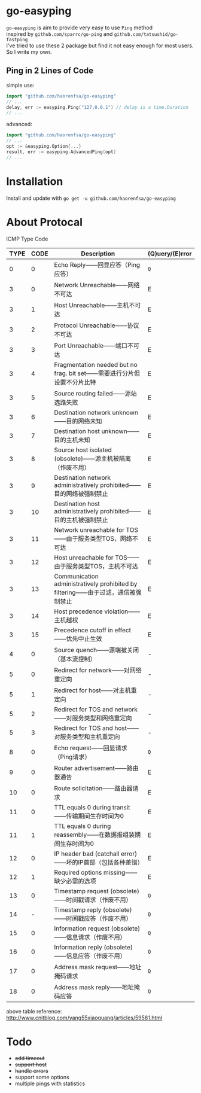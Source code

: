 # go-easyping
`go-easyping` is aim to provide very easy to use `Ping` method  
inspired by `github.com/sparrc/go-ping` and `github.com/tatsushid/go-fastping`  
I've tried to use these 2 package but find it not easy enough for most users.  
So I write my own.

## Ping in 2 Lines of Code
simple use:
``` go
import "github.com/haorenfsa/go-easyping"
// ...
delay, err := easyping.Ping("127.0.0.1") // delay is a time.Duration
// ...
```

advanced:
``` go
import "github.com/haorenfsa/go-easyping"
// ...
opt := &easyping.Option{...}
result, err := easyping.AdvancedPing(opt)
// ...
```

# Installation
Install and update with `go get -u github.com/haorenfsa/go-easyping`

# About Protocal

ICMP Type Code

|TYPE|CODE|Description|(Q)uery/(E)rror|
|---|---|---|---|
|0|0|Echo Reply——回显应答（Ping应答）|`Q`|
|3|0|Network Unreachable——网络不可达|E|
|3|1|Host Unreachable——主机不可达|E|
|3|2|Protocol Unreachable——协议不可达|E|
|3|3|Port Unreachable——端口不可达|E|
|3|4|Fragmentation needed but no frag. bit set——需要进行分片但设置不分片比特|E|
|3|5|Source routing failed——源站选路失败|E|
|3|6|Destination network unknown——目的网络未知|E|
|3|7|Destination host unknown——目的主机未知|E|
|3|8|Source host isolated (obsolete)——源主机被隔离（作废不用）|E|
|3|9|Destination network administratively prohibited——目的网络被强制禁止|E|
|3|10|Destination host administratively prohibited——目的主机被强制禁止|E|
|3|11|Network unreachable for TOS——由于服务类型TOS，网络不可达|E|
|3|12|Host unreachable for TOS——由于服务类型TOS，主机不可达|E|
|3|13|Communication administratively prohibited by filtering——由于过滤，通信被强制禁止|E|
|3|14|Host precedence violation——主机越权|E|
|3|15|Precedence cutoff in effect——优先中止生效|E|
|4|0|Source quench——源端被关闭（基本流控制）|-|
|5|0|Redirect for network——对网络重定向|-|
|5|1|Redirect for host——对主机重定向|-|
|5|2|Redirect for TOS and network——对服务类型和网络重定向|-|
|5|3|Redirect for TOS and host——对服务类型和主机重定向|-|
|8|0|Echo request——回显请求（Ping请求）|`Q`|
|9|0|Router advertisement——路由器通告|E|
|10|0|Route solicitation——路由器请求|E|
|11|0|TTL equals 0 during transit——传输期间生存时间为0|E|
|11|1|TTL equals 0 during reassembly——在数据报组装期间生存时间为0|E|
|12|0|IP header bad (catchall error)——坏的IP首部（包括各种差错）|E|
|12|1|Required options missing——缺少必需的选项|E|
|13|0|Timestamp request (obsolete)——时间戳请求（作废不用）|`Q`|
|14|-|Timestamp reply (obsolete)——时间戳应答（作废不用）|`Q`|
|15|0|Information request (obsolete)——信息请求（作废不用）|`Q`|
|16|0|Information reply (obsolete)——信息应答（作废不用）|`Q`|
|17|0|Address mask request——地址掩码请求|`Q`|
|18|0|Address mask reply——地址掩码应答|`Q`|

above table reference: http://www.cnitblog.com/yang55xiaoguang/articles/59581.html

# Todo
- ~~add timeout~~
- ~~support host~~
- ~~handle errors~~
- support some options
- multiple pings with statistics